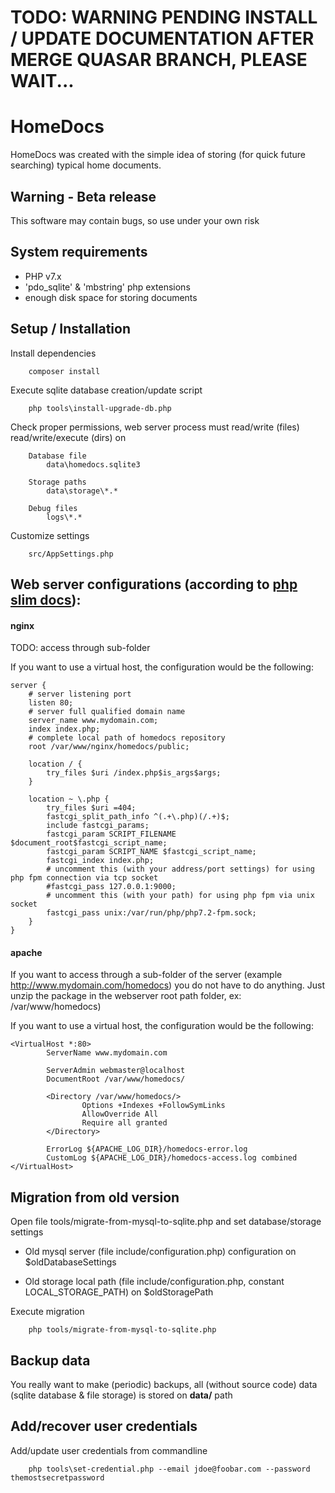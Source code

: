 # TODO: WARNING PENDING INSTALL / UPDATE DOCUMENTATION AFTER MERGE QUASAR BRANCH, PLEASE WAIT...

# HomeDocs

HomeDocs was created with the simple idea of storing (for quick future searching) typical home documents.

## Warning - Beta release

This software may contain bugs, so use under your own risk

## System requirements

- PHP v7.x
- 'pdo_sqlite' & 'mbstring' php extensions
- enough disk space for storing documents

## Setup / Installation

Install dependencies

```
    composer install
```

Execute sqlite database creation/update script

```
    php tools\install-upgrade-db.php
```

Check proper permissions, web server process must read/write (files) read/write/execute (dirs) on

```
    Database file
        data\homedocs.sqlite3

    Storage paths
        data\storage\*.*

    Debug files
        logs\*.*
```

Customize settings

```
    src/AppSettings.php
```

## Web server configurations (according to [php slim docs](https://www.slimframework.com/docs/v3/start/web-servers.html)):

#### nginx

TODO: access through sub-folder

If you want to use a virtual host, the configuration would be the following:

```
server {
    # server listening port
    listen 80;
    # server full qualified domain name
    server_name www.mydomain.com;
    index index.php;
    # complete local path of homedocs repository
    root /var/www/nginx/homedocs/public;

    location / {
        try_files $uri /index.php$is_args$args;
    }

    location ~ \.php {
        try_files $uri =404;
        fastcgi_split_path_info ^(.+\.php)(/.+)$;
        include fastcgi_params;
        fastcgi_param SCRIPT_FILENAME $document_root$fastcgi_script_name;
        fastcgi_param SCRIPT_NAME $fastcgi_script_name;
        fastcgi_index index.php;
        # uncomment this (with your address/port settings) for using php fpm connection via tcp socket
        #fastcgi_pass 127.0.0.1:9000;
        # uncomment this (with your path) for using php fpm via unix socket
        fastcgi_pass unix:/var/run/php/php7.2-fpm.sock;
    }
}
```

#### apache

If you want to access through a sub-folder of the server (example http://www.mydomain.com/homedocs) you do not have to do anything. Just unzip the package in the webserver root path folder, ex: /var/www/homedocs)

If you want to use a virtual host, the configuration would be the following:

```
<VirtualHost *:80>
        ServerName www.mydomain.com

        ServerAdmin webmaster@localhost
        DocumentRoot /var/www/homedocs/

        <Directory /var/www/homedocs/>
                Options +Indexes +FollowSymLinks
                AllowOverride All
                Require all granted
        </Directory>

        ErrorLog ${APACHE_LOG_DIR}/homedocs-error.log
        CustomLog ${APACHE_LOG_DIR}/homedocs-access.log combined
</VirtualHost>
```

## Migration from old version

Open file tools/migrate-from-mysql-to-sqlite.php and set database/storage settings

- Old mysql server (file include/configuration.php) configuration on $oldDatabaseSettings

- Old storage local path (file include/configuration.php, constant LOCAL_STORAGE_PATH) on $oldStoragePath

Execute migration

```
    php tools/migrate-from-mysql-to-sqlite.php
```

## Backup data

You really want to make (periodic) backups, all (without source code) data (sqlite database & file storage) is stored on **data/** path

## Add/recover user credentials

Add/update user credentials from commandline

```
    php tools\set-credential.php --email jdoe@foobar.com --password themostsecretpassword
```
